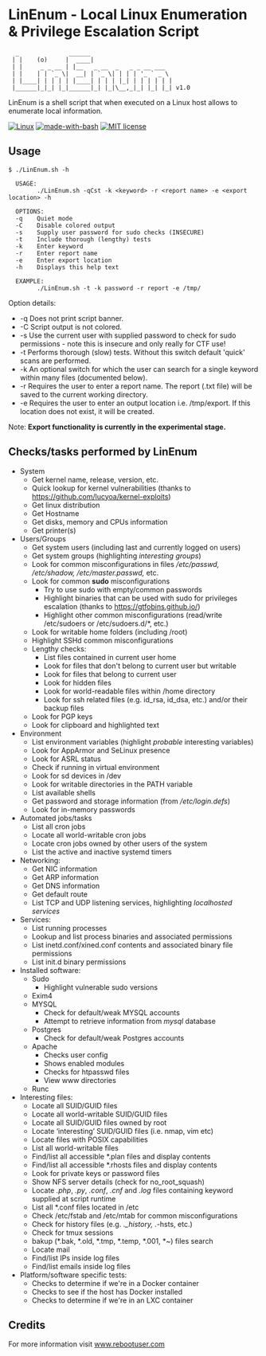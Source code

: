 # LinEnum - Local Linux Enumeration & Privilege Escalation Script

      _              ______                       
     | |    (o)     |  ____|                      
     | |     _ _ __ | |__   _ __  _   _ _ __ ___  
     | |    | | `_ \|  __| | `_ \| | | | '_ ` _ \ 
     | |____| | | | | |____| | | | |_| | | | | | |
     |______|_|_| |_|______|_| |_|\__,_|_| |_| |_| v1.0

LinEnum is a shell script that when executed on a Linux host allows to enumerate local information.

[![Linux](https://svgshare.com/i/Zhy.svg)](https://svgshare.com/i/Zhy.svg)
[![made-with-bash](https://img.shields.io/badge/Made%20with-Bash-1f425f.svg)](https://www.gnu.org/software/bash/)
[![MIT license](https://img.shields.io/badge/License-MIT-blue.svg)](https://lbesson.mit-license.org/)

## Usage

    $ ./LinEnum.sh -h
    
      USAGE:
            ./LinEnum.sh -qCst -k <keyword> -r <report name> -e <export location> -h
      
      OPTIONS:
      -q    Quiet mode
      -C    Disable colored output
      -s    Supply user password for sudo checks (INSECURE)
      -t    Include thorough (lengthy) tests
      -k    Enter keyword
      -r    Enter report name
      -e    Enter export location
      -h    Displays this help text
      
      EXAMPLE:
            ./LinEnum.sh -t -k password -r report -e /tmp/

Option details:
* -q Does not print script banner.
* -C Script output is not colored.
* -s Use the current user with supplied password to check for sudo permissions - note this is insecure and only really for CTF use!
* -t Performs thorough (slow) tests. Without this switch default 'quick' scans are performed.
* -k An optional switch for which the user can search for a single keyword within many files (documented below).
* -r Requires the user to enter a report name. The report (.txt file) will be saved to the current working directory.
* -e Requires the user to enter an output location i.e. /tmp/export. If this location does not exist, it will be created.

Note: **Export functionality is currently in the experimental stage.**

## Checks/tasks performed by LinEnum
* System
  * Get kernel name, release, version, etc.
  * Quick lookup for kernel vulnerabilities (thanks to https://github.com/lucyoa/kernel-exploits)
  * Get linux distribution
  * Get Hostname
  * Get disks, memory and CPUs information
  * Get printer(s)
* Users/Groups
  * Get system users (including last and currently logged on users) 
  * Get system groups (highlighting *interesting groups*)
  * Look for common misconfigurations in files */etc/passwd, /etc/shadow, /etc/master.passwd,* etc.
  * Look for common **sudo** misconfigurations
    * Try to use sudo with empty/common passwords
    * Highlight binaries that can be used with sudo for privileges escalation (thanks to https://gtfobins.github.io/)
    * Highlight other common misconfigurations (read/write /etc/sudoers or /etc/sudoers.d/*, etc.)
  * Look for writable home folders (including /root)
  * Highlight SSHd common misconfigurations
  * Lengthy checks:
    * List files contained in current user home
    * Look for files that don't belong to current user but writable
    * Look for files that belong to current user
    * Look for hidden files
    * Look for world-readable files within /home directory
    * Look for ssh related files (e.g. id_rsa, id_dsa, etc.) and/or their backup files
  * Look for PGP keys
  * Look for clipboard and highlighted text
* Environment
  * List environment variables (highlight *probable* interesting variables)
  * Look for AppArmor and SeLinux presence
  * Look for ASRL status
  * Check if running in virtual environment
  * Look for sd devices in /dev
  * Look for writable directories in the PATH variable
  * List available shells
  * Get password and storage information (from */etc/login.defs*)
  * Look for in-memory passwords
* Automated jobs/tasks
  * List all cron jobs
  * Locate all world-writable cron jobs
  * Locate cron jobs owned by other users of the system
  * List the active and inactive systemd timers
* Networking:
  * Get NIC information
  * Get ARP information
  * Get DNS information
  * Get default route
  * List TCP and UDP listening services, highlighting *localhosted services* 
* Services:
  * List running processes
  * Lookup and list process binaries and associated permissions
  * List inetd.conf/xined.conf contents and associated binary file permissions
  * List init.d binary permissions
* Installed software:
  * Sudo
    * Highlight vulnerable sudo versions
  * Exim4
  * MYSQL
    * Check for default/weak MYSQL accounts
    * Attempt to retrieve information from *mysql* database
  * Postgres
    * Check for default/weak Postgres accounts
  * Apache
    * Checks user config
    * Shows enabled modules
    * Checks for htpasswd files
    * View www directories
  * Runc
* Interesting files:
  * Locate all SUID/GUID files
  * Locate all world-writable SUID/GUID files
  * Locate all SUID/GUID files owned by root
  * Locate ‘interesting’ SUID/GUID files (i.e. nmap, vim etc)
  * Locate files with POSIX capabilities
  * List all world-writable files
  * Find/list all accessible *.plan files and display contents
  * Find/list all accessible *.rhosts files and display contents
  * Look for private keys or password files
  * Show NFS server details (check for no_root_squash)
  * Locate *.php*, *.py*, *.conf*, *.cnf* and *.log* files containing keyword supplied at script runtime
  * List all *.conf files located in /etc
  * Check /etc/fstab and /etc/mtab for common misconfigurations
  * Check for history files (e.g. .*_history, .*-hsts, etc.)
  * Check for tmux sessions 
  * bakup (*.bak, *.old, *.tmp, *.temp, *.001, *~) files search
  * Locate mail
  * Find/list IPs inside log files
  * Find/list emails inside log files
* Platform/software specific tests:
  * Checks to determine if we're in a Docker container
  * Checks to see if the host has Docker installed
  * Checks to determine if we're in an LXC container

## Credits
For more information visit www.rebootuser.com
